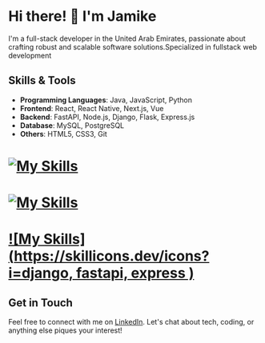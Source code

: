 # Hi there! 👋 I'm Jamike

I'm a full-stack developer in the United Arab Emirates, passionate about crafting robust and scalable software solutions.Specialized in fullstack web development
## Skills & Tools

- **Programming Languages**: Java, JavaScript, Python
- **Frontend**: React, React Native, Next.js, Vue
- **Backend**: FastAPI, Node.js, Django, Flask, Express.js
- **Database**: MySQL, PostgreSQL
- **Others**: HTML5, CSS3, Git

# [![My Skills](https://skillicons.dev/icons?i=js,html,css,Python)](https://skillicons.dev)
# [![My Skills](https://skillicons.dev/icons?i=react,vue&perline=3)](https://skillicons.dev)
# [![My Skills](https://skillicons.dev/icons?i=django, fastapi, express )](https://skillicons.dev)




## Get in Touch

Feel free to connect with me on [LinkedIn](https://www.linkedin.com/in/jammich). Let's chat about tech, coding, or anything else piques your interest!
